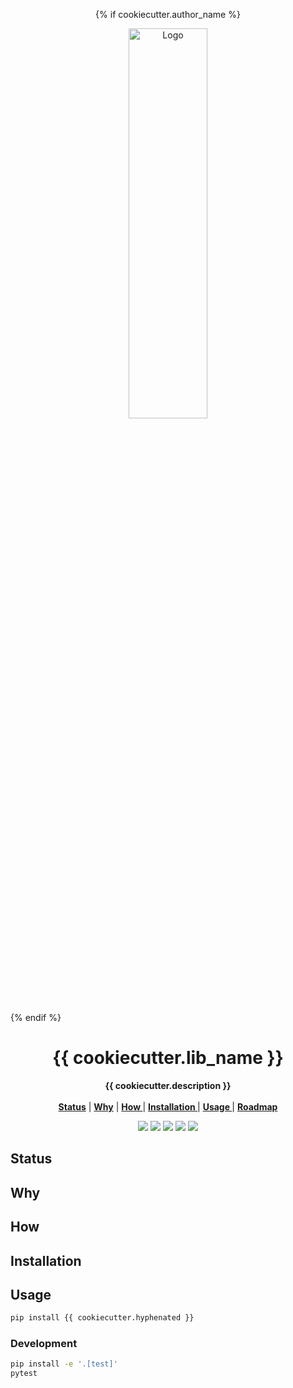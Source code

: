 <p align="center">
{% if cookiecutter.author_name %}
<p align="center">
   <img width="50%" height="40%" src="{{ cookiecutter.logo_img_url }}" alt="Logo">
  </p>
{% endif %}
  <h1 align="center">{{ cookiecutter.lib_name }}</h1>
  <p align="center">
  <strong>{{ cookiecutter.description }}</strong>
    <br> <br />
    <a href="#status"><strong> Status</strong></a> |
    <a href="#why"><strong> Why</strong></a> |
    <a href="#how"><strong> How </strong></a> |
    <a href="#installation"><strong> Installation </strong></a> |
    <a href="#usage"><strong> Usage </strong></a> |
    <a href="#roadmap"><strong> Roadmap </strong></a> 

   </p>
<p align="center">

<p align="center">
<a href="https://pypi.org/project/{{ cookiecutter.hyphenated }}/"><img src="https://img.shields.io/pypi/v/{{ cookiecutter.hyphenated }}?label=PyPI"></a>
<a href="https://github.com/{{ cookiecutter.github_username }}/{{ cookiecutter.github_repo }}/actions/workflows/test.yml?branch=mainline"><img src="https://github.com/{{ cookiecutter.github_username }}/{{ cookiecutter.github_repo }}/actions/workflows/test.yml/badge.svg"></a>
<a href="https://codecov.io/gh/{{ cookiecutter.github_username }}/{{ cookiecutter.github_repo }}"><img src="https://codecov.io/gh/{{ cookiecutter.github_username }}/{{ cookiecutter.github_repo }}/branch/main/graph/badge.svg"></a>  
<a href="https://opensource.org/licenses/{{cookiecutter.open_source_license}}"><img src="https://img.shields.io/badge/{{cookiecutter.open_source_license}}.0-blue.svg"></a>
<a href="https://github.com/{{ cookiecutter.github_username }}/{{ cookiecutter.github_repo }}/releases"><img src="https://img.shields.io/github/v/release/{{ cookiecutter.github_username }}/{{ cookiecutter.github_repo }}?include_prereleases&label=changelog"></a>

## Status

## Why

## How


## Installation

## Usage

```bash
pip install {{ cookiecutter.hyphenated }}
```

### Development

```bash
pip install -e '.[test]'
pytest
```

